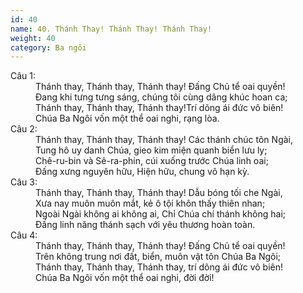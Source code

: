 ```yaml
---
id: 40
name: 40. Thánh Thay! Thánh Thay! Thánh Thay!
weight: 40
category: Ba ngôi
---
```

<dl><dt>Câu 1:</dt><dd data-verse="1">Thánh thay, Thánh thay, Thánh thay! Ðấng Chủ tể oai quyền! <br/>Ðang khi tưng tưng sáng, chúng tôi cùng dâng khúc hoan ca; <br/>Thánh thay, Thánh thay, Thánh thay!Trí dõng ái đức vô biên! <br/>Chúa Ba Ngôi vốn một thể oai nghi, rạng lòa. </dd><dt>Câu 2:</dt><dd data-verse="2">Thánh thay, Thánh thay, Thánh thay! Các thánh chúc tôn Ngài, <br/>Tung hô uy danh Chúa, gieo kim miện quanh biển lưu ly; <br/>Chê-ru-bin và Sê-ra-phin, cúi xuống trước Chúa linh oai; <br/>Ðấng xưng nguyên hữu, Hiện hữu, chung vô hạn kỳ. </dd><dt>Câu 3:</dt><dd data-verse="3">Thánh thay, Thánh thay, Thánh thay! Dẫu bóng tối che Ngài, <br/>Xưa nay muôn muôn mắt, kẻ ô tội khôn thấy thiên nhan; <br/>Ngoài Ngài không ai không ai, Chỉ Chúa chí thánh không hai; <br/>Ðấng linh năng thánh sạch với yêu thương hoàn toàn. </dd><dt>Câu 4:</dt><dd data-verse="4">Thánh thay, Thánh thay, Thánh thay! Ðấng Chủ tể oai quyền! <br/>Trên không trung nơi đất, biển, muôn vật tôn Chúa Ba Ngôi; <br/>Thánh thay, Thánh thay, Thánh thay, trí dõng ái đức vô biên! <br/>Chúa Ba Ngôi vốn một thể oai nghi, đời đời! </dd></dl>
